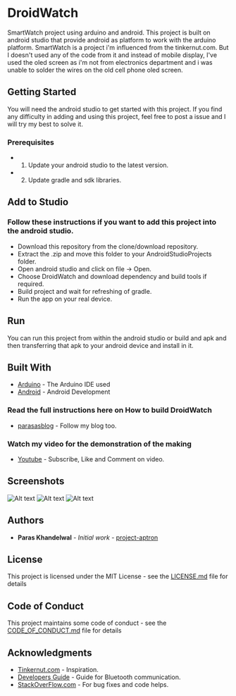 # DroidWatch
SmartWatch project using arduino and android. This project is built on android studio that provide android as platform to work
with the arduino platform. SmartWatch is a project i'm influenced from the tinkernut.com. But I doesn't used any of the code from it and instead of mobile display, I've used the oled screen as i'm not from electronics department and i was unable to solder the wires on the old cell phone oled screen.

## Getting Started
You will need the android studio to get started with this project. If you find any difficulty in adding and using this project,
feel free to post a issue and I will try my best to solve it.

### Prerequisites

* 1. Update your android studio to the latest version.
* 2. Update gradle and sdk libraries.

## Add to Studio

### Follow these instructions if you want to add this project into the android studio.

*  Download this repository from the clone/download repository.
*  Extract the .zip and move this folder to your AndroidStudioProjects folder.
*  Open android studio and click on file -> Open.
*  Choose DroidWatch and download dependency and build tools if required.
*  Build project and wait for refreshing of gradle.
*  Run the app on your real device.

## Run

You can run this project from within the android studio or build and apk and then transferring that apk to your android device and install in it.

## Built With

* [Arduino](https://www.arduino.cc/) - The Arduino IDE used
* [Android](developer.android.com) - Android Development

### Read the full instructions here on How to build DroidWatch

* [parasasblog](https://parasasblog.wordpress.com/2017/08/26/how-to-make-smart-watch-using-arduino-and-android-phone/) - Follow my blog too.

### Watch my video for the demonstration of the making

* [Youtube](https://www.youtube.com/watch?v=1CehEKMKx24&t=10s) - Subscribe, Like and Comment on video.

## Screenshots
![Alt text](/screenshots/droidwatchnavigationdrawer.png?raw=true "Navigation Drawer")
![Alt text](/screenshots/droidwatchdevicelist.png?raw=true "Device List")
![Alt text](/screenshots/droidwatchconnectedscreen.png?raw=true "Connected Screen")


## Authors

* **Paras Khandelwal** - *Initial work* - [project-aptron](https://github.com/parasthekoder/project_aptron)

## License

This project is licensed under the MIT License - see the [LICENSE.md](LICENSE.md) file for details

## Code of Conduct

This project maintains some code of conduct - see the [CODE_OF_CONDUCT.md](CODE_OF_CONDUCT.md) file for details

## Acknowledgments

* [Tinkernut.com](http://www.tinkernut.com/portfolio/make-smartwatch-old-cell-phone-part-1/) - Inspiration.
* [Developers Guide](https://developer.android.com/guide/topics/connectivity/bluetooth.html) - Guide for Bluetooth communication.
* [StackOverFlow.com](https://stackoverflow.com/) - For bug fixes and code helps.



